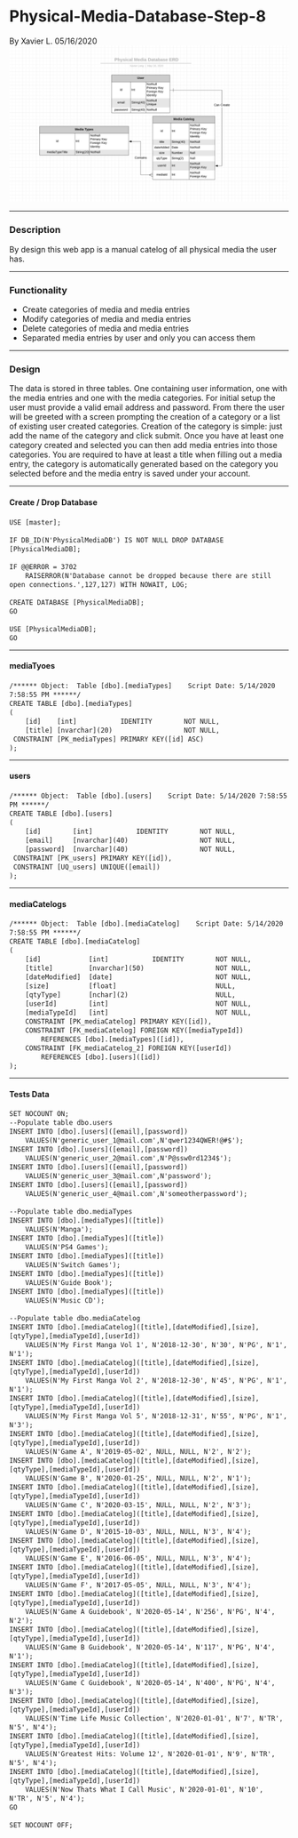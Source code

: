 # Physical-Media-Database-Step-8 #
By Xavier L.
05/16/2020
![Database Image](./2020-05-18_8-29-34.png)

---
### Description ###
By design this web app is a manual catelog of all physical media the user has.  

---
### Functionality ###
* Create categories of media and media entries
* Modify categories of media and media entries
* Delete categories of media and media entries
* Separated media entries by user and only you can access them

---
### Design ###
The data is stored in three tables. One containing user information, one with the media entries and one with the media categories.
For initial setup the user must provide a valid email address and password. From there the user will be greeted with a screen prompting the creation of a category or a list of existing user created categories.
Creation of the category is simple: just add the name of the category and click submit.
Once you have at least one category created and selected you can then add media entries into those categories.
You are required to have at least a title when filling out a media entry, the category is automatically generated based on the category you selected before and the media entry is saved under your account.

---
#### Create / Drop Database ####
```tsql
USE [master];

IF DB_ID(N'PhysicalMediaDB') IS NOT NULL DROP DATABASE [PhysicalMediaDB];

IF @@ERROR = 3702
	RAISERROR(N'Database cannot be dropped because there are still open connections.',127,127) WITH NOWAIT, LOG;

CREATE DATABASE [PhysicalMediaDB];
GO

USE [PhysicalMediaDB];
GO
```

---
#### mediaTyoes ####
```tsql
/****** Object:  Table [dbo].[mediaTypes]    Script Date: 5/14/2020 7:58:55 PM ******/
CREATE TABLE [dbo].[mediaTypes]
(
	[id]	[int]			IDENTITY		NOT NULL,
	[title] [nvarchar](20)					NOT NULL,
 CONSTRAINT [PK_mediaTypes] PRIMARY KEY([id] ASC)
);
```

---
#### users ####
```tsql
/****** Object:  Table [dbo].[users]    Script Date: 5/14/2020 7:58:55 PM ******/
CREATE TABLE [dbo].[users]
(
	[id]		[int]			IDENTITY		NOT NULL,
	[email]		[nvarchar](40)					NOT NULL,
	[password]	[nvarchar](40)					NOT NULL,
 CONSTRAINT [PK_users] PRIMARY KEY([id]),
 CONSTRAINT [UQ_users] UNIQUE([email])
);
```

---
#### mediaCatelogs ####
```tsql
/****** Object:  Table [dbo].[mediaCatelog]    Script Date: 5/14/2020 7:58:55 PM ******/
CREATE TABLE [dbo].[mediaCatelog]
(
	[id]			[int]			IDENTITY		NOT NULL,
	[title]			[nvarchar](50)					NOT NULL,
	[dateModified]	[date]							NOT NULL,
	[size]			[float]							NULL,
	[qtyType]		[nchar](2)						NULL,
	[userId]		[int]							NOT NULL,
	[mediaTypeId]	[int]							NOT NULL,
	CONSTRAINT [PK_mediaCatelog] PRIMARY KEY([id]),
	CONSTRAINT [FK_mediaCatelog] FOREIGN KEY([mediaTypeId])
		REFERENCES [dbo].[mediaTypes]([id]),
	CONSTRAINT [FK_mediaCatelog_2] FOREIGN KEY([userId])
		REFERENCES [dbo].[users]([id])
);
```

---
#### Tests Data ####
```tsql
SET NOCOUNT ON;
--Populate table dbo.users
INSERT INTO [dbo].[users]([email],[password])
	VALUES(N'generic_user_1@mail.com',N'qwer1234QWER!@#$');
INSERT INTO [dbo].[users]([email],[password])
	VALUES(N'generic_user_2@mail.com',N'P@ssw0rd1234$');
INSERT INTO [dbo].[users]([email],[password])
	VALUES(N'generic_user_3@mail.com',N'password');
INSERT INTO [dbo].[users]([email],[password])
	VALUES(N'generic_user_4@mail.com',N'someotherpassword');

--Populate table dbo.mediaTypes
INSERT INTO [dbo].[mediaTypes]([title])
	VALUES(N'Manga');
INSERT INTO [dbo].[mediaTypes]([title])
	VALUES(N'PS4 Games');
INSERT INTO [dbo].[mediaTypes]([title])
	VALUES(N'Switch Games');
INSERT INTO [dbo].[mediaTypes]([title])
	VALUES(N'Guide Book');
INSERT INTO [dbo].[mediaTypes]([title])
	VALUES(N'Music CD');

--Populate table dbo.mediaCatelog
INSERT INTO [dbo].[mediaCatelog]([title],[dateModified],[size],[qtyType],[mediaTypeId],[userId])
	VALUES(N'My First Manga Vol 1', N'2018-12-30', N'30', N'PG', N'1', N'1');
INSERT INTO [dbo].[mediaCatelog]([title],[dateModified],[size],[qtyType],[mediaTypeId],[userId])
	VALUES(N'My First Manga Vol 2', N'2018-12-30', N'45', N'PG', N'1', N'1');
INSERT INTO [dbo].[mediaCatelog]([title],[dateModified],[size],[qtyType],[mediaTypeId],[userId])
	VALUES(N'My First Manga Vol 5', N'2018-12-31', N'55', N'PG', N'1', N'3');
INSERT INTO [dbo].[mediaCatelog]([title],[dateModified],[size],[qtyType],[mediaTypeId],[userId])
	VALUES(N'Game A', N'2019-05-02', NULL, NULL, N'2', N'2');
INSERT INTO [dbo].[mediaCatelog]([title],[dateModified],[size],[qtyType],[mediaTypeId],[userId])
	VALUES(N'Game B', N'2020-01-25', NULL, NULL, N'2', N'1');
INSERT INTO [dbo].[mediaCatelog]([title],[dateModified],[size],[qtyType],[mediaTypeId],[userId])
	VALUES(N'Game C', N'2020-03-15', NULL, NULL, N'2', N'3');
INSERT INTO [dbo].[mediaCatelog]([title],[dateModified],[size],[qtyType],[mediaTypeId],[userId])
	VALUES(N'Game D', N'2015-10-03', NULL, NULL, N'3', N'4');
INSERT INTO [dbo].[mediaCatelog]([title],[dateModified],[size],[qtyType],[mediaTypeId],[userId])
	VALUES(N'Game E', N'2016-06-05', NULL, NULL, N'3', N'4');
INSERT INTO [dbo].[mediaCatelog]([title],[dateModified],[size],[qtyType],[mediaTypeId],[userId])
	VALUES(N'Game F', N'2017-05-05', NULL, NULL, N'3', N'4');
INSERT INTO [dbo].[mediaCatelog]([title],[dateModified],[size],[qtyType],[mediaTypeId],[userId])
	VALUES(N'Game A Guidebook', N'2020-05-14', N'256', N'PG', N'4', N'2');
INSERT INTO [dbo].[mediaCatelog]([title],[dateModified],[size],[qtyType],[mediaTypeId],[userId])
	VALUES(N'Game B Guidebook', N'2020-05-14', N'117', N'PG', N'4', N'1');
INSERT INTO [dbo].[mediaCatelog]([title],[dateModified],[size],[qtyType],[mediaTypeId],[userId])
	VALUES(N'Game C Guidebook', N'2020-05-14', N'400', N'PG', N'4', N'3');
INSERT INTO [dbo].[mediaCatelog]([title],[dateModified],[size],[qtyType],[mediaTypeId],[userId])
	VALUES(N'Time Life Music Collection', N'2020-01-01', N'7', N'TR', N'5', N'4');
INSERT INTO [dbo].[mediaCatelog]([title],[dateModified],[size],[qtyType],[mediaTypeId],[userId])
	VALUES(N'Greatest Hits: Volume 12', N'2020-01-01', N'9', N'TR', N'5', N'4');
INSERT INTO [dbo].[mediaCatelog]([title],[dateModified],[size],[qtyType],[mediaTypeId],[userId])
	VALUES(N'Now Thats What I Call Music', N'2020-01-01', N'10', N'TR', N'5', N'4');
GO

SET NOCOUNT OFF;
```
